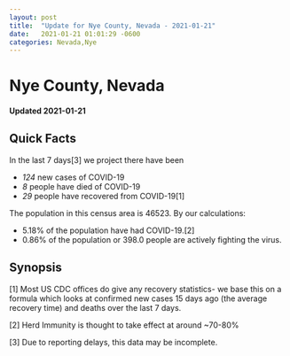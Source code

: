 ```yaml
---
layout: post
title:  "Update for Nye County, Nevada - 2021-01-21"
date:   2021-01-21 01:01:29 -0600
categories: Nevada,Nye
---
```


# Nye County, Nevada
#### Updated 2021-01-21

## Quick Facts

In the last 7 days[3] we project there have been
- *124* new cases of COVID-19
- *8* people have died of COVID-19
- *29* people have recovered from COVID-19[1]

The population in this census area is 46523. By our calculations:
- 5.18% of the population have had COVID-19.[2]
- 0.86% of the population or 398.0 people are actively fighting the virus.

## Synopsis




[1] Most US CDC offices do give any recovery statistics- we base this on a formula which looks at confirmed new cases
15 days ago (the average recovery time) and deaths over the last 7 days.

[2] Herd Immunity is thought to take effect at around ~70-80%

[3] Due to reporting delays, this data may be incomplete.
 
    